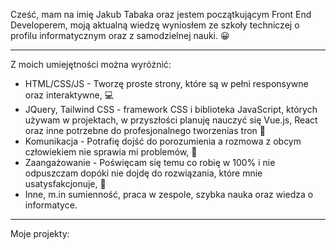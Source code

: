<p>Cześć, mam na imię Jakub Tabaka oraz jestem początkującym Front End Developerem, moją aktualną wiedzę wyniosłem ze szkoły techniczej o profilu informatycznym oraz z samodzielnej nauki. 😀</p>
<hr>

Z moich umiejętności można wyróżnić:
- HTML/CSS/JS - Tworzę proste strony, które są w pełni responsywne oraz interaktywne, 💻
- JQuery, Tailwind CSS - framework CSS i biblioteka JavaScript, których używam w projektach, w przyszłości planuję nauczyć się Vue.js, React oraz inne potrzebne do profesjonalnego tworzenias tron 🔌
- Komunikacja - Potrafię dojść do porozumienia a rozmowa z obcym człowiekiem nie sprawia mi problemów, 🙆
- Zaangażowanie - Poświęcam się temu co robię w 100% i nie odpuszczam dopóki nie dojdę do rozwiązania, które mnie usatysfakcjonuje, 💯
- Inne, m.in sumienność, praca w zespole, szybka nauka oraz wiedza o informatyce.
<hr>
Moje projekty:


